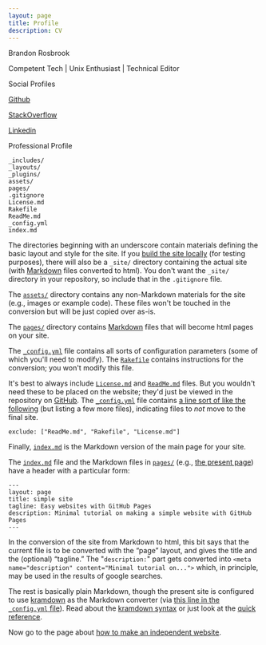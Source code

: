 ```yaml
---
layout: page
title: Profile
description: CV
---
```


Brandon Rosbrook

Competent Tech | Unix Enthusiast | Technical Editor

Social Profiles

   [Github](pages/local_test.html)
    
   [StackOverflow](pages/local_test.html)
    
   [Linkedin](pages/local_test.html)


Professional Profile



    _includes/
    _layouts/
    _plugins/
    assets/
    pages/
    .gitignore
    License.md
    Rakefile
    ReadMe.md
    _config.yml
    index.md

The directories beginning with an underscore contain materials
defining the basic layout and style for the site. If you
[build the site locally](pages/local_test.html) (for testing
purposes), there will also be a `_site/` directory containing the
actual site (with
[Markdown](https://daringfireball.net/projects/markdown/) files
converted to html). You don't want the `_site/` directory in your
repository, so include that in the `.gitignore` file.

The
[`assets/`](https://github.com/kbroman/simple_site/tree/gh-pages/assets)
directory contains any non-Markdown materials for the site (e.g.,
images or example code). These files won't be touched in the
conversion but will be just copied over as-is.

The
[`pages/`](https://github.com/kbroman/simple_site/tree/gh-pages/pages)
directory contains
[Markdown](https://daringfireball.net/projects/markdown/) files that
will become html pages on your site.

The
[`_config.yml`](https://github.com/kbroman/simple_site/blob/gh-pages/_config.yml)
file contains all sorts of configuration parameters (some of which
you'll need to modify). The [`Rakefile`](https://github.com/kbroman/simple_site/blob/gh-pages/Rakefile) contains instructions for
the conversion; you won't modify this file.

It's best to always include
[`License.md`](https://github.com/kbroman/simple_site/tree/gh-pages/License.md)
and
[`ReadMe.md`](https://github.com/kbroman/simple_site/tree/gh-pages/ReadMe.md)
files. But you wouldn't need these to be placed on the website; they'd
just be viewed in the repository on [GitHub](https://github.com). The
[`_config.yml`](https://github.com/kbroman/simple_site/tree/gh-pages/_config.yml)
file contains
[a line sort of like the following](https://github.com/kbroman/simple_site/blob/gh-pages/_config.yml#L5)
(but listing a few more files), indicating files to _not_ move to the
final site.

    exclude: ["ReadMe.md", "Rakefile", "License.md"]

Finally,
[`index.md`](https://raw.githubusercontent.com/kbroman/simple_site/gh-pages/index.md)
is the Markdown version of the main page for your site.

The
[`index.md`](https://raw.githubusercontent.com/kbroman/simple_site/gh-pages/index.md)
file and the Markdown files in
[`pages/`](https://github.com/kbroman/simple_site/blob/gh-pages/pages)
(e.g.,
[the present page](https://raw.githubusercontent.com/kbroman/simple_site/gh-pages/pages/overview.md))
have a header with a particular form:

    ---
    layout: page
    title: simple site
    tagline: Easy websites with GitHub Pages
    description: Minimal tutorial on making a simple website with GitHub Pages
    ---

In the conversion of the site from Markdown to html, this bit says
that the current file is to be converted with the &ldquo;page&rdquo;
layout, and gives the title and the (optional) &ldquo;tagline.&rdquo;
The "`description:`" part gets converted into
`<meta name="description" content="Minimal tutorial on...">`
which, in principle, may be used in the results of google searches.

The rest is basically plain Markdown, though the present site is
configured to use [kramdown](https://kramdown.gettalong.org/) as the
Markdown converter (via
[this line in the `_config.yml` file](https://github.com/kbroman/simple_site/blob/gh-pages/_config.yml#L23)).
Read about the [kramdown syntax](https://kramdown.gettalong.org/syntax.html)
or just look at the
[quick reference](https://kramdown.gettalong.org/quickref.html).

Now go to the page about [how to make an independent website](independent_site.html).

